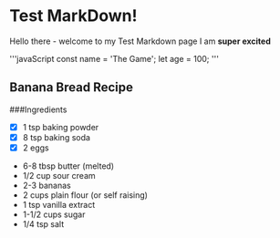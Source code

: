 # Test MarkDown!
Hello there - welcome to my Test Markdown page
I am **super excited**

'''javaScript
const name = 'The Game';
let age = 100;
'''


## Banana Bread Recipe
###Ingredients
* [x] 1 tsp baking powder
* [x] 8 tsp baking soda
* [x] 2 eggs
* 6-8 tbsp butter (melted)
* 1/2 cup sour cream
* 2-3 bananas
* 2 cups plain flour (or self raising)
* 1 tsp vanilla extract
* 1-1/2 cups sugar
* 1/4 tsp salt

